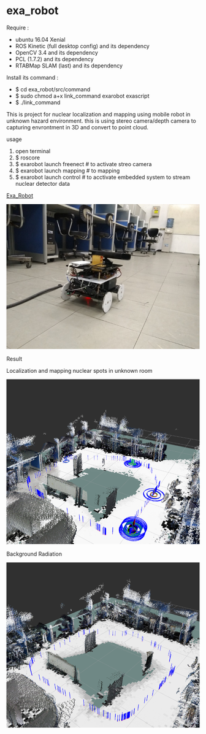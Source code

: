 # exa_robot

Require :

 - ubuntu 16.04 Xenial
 - ROS Kinetic (full desktop config) and its dependency
 - OpenCV 3.4 and its dependency
 - PCL (1.7.2) and its dependency
 - RTABMap SLAM (last) and its dependency

Install its command :

 - $ cd exa_robot/src/command
 - $ sudo chmod a+x link_command exarobot exascript
 - $ ./link_command

This is project for nuclear localization and mapping using mobile robot in unknown hazard environment. this is using stereo camera/depth camera to capturing envrontment in 3D and convert to point cloud.

usage

1. open terminal
2. $ roscore
3. $ exarobot launch freenect	# to activate streo camera
4. $ exarobot launch mapping 	# to mapping
5. $ exarobot launch control 	# to acctivate embedded system to stream nuclear detector data

[Exa_Robot](https://github.com/hamdiibnizhar/exa_robot/tree/master/master_machine/src/results/exa_robot_sideview.jpg)

![](https://github.com/hamdiibnizhar/exa_robot/blob/master/master_machine/src/results/exa_robot_backview.jpg)

Result

Localization and mapping nuclear spots in unknown room

![](https://github.com/hamdiibnizhar/exa_robot/blob/master/master_machine/src/results/nuclear_sources_spots_localization_and_mapping.png)

Background Radiation

![](https://github.com/hamdiibnizhar/exa_robot/blob/master/master_machine/src/results/nuclear_background_spots_localization_and_mapping.png)
